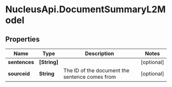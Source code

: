 # NucleusApi.DocumentSummaryL2Model

## Properties
Name | Type | Description | Notes
------------ | ------------- | ------------- | -------------
**sentences** | **[String]** |  | [optional] 
**sourceid** | **String** | The ID of the document the sentence comes from | [optional] 


